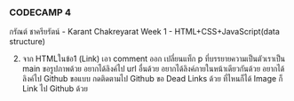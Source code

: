 ### CODECAMP 4

กรัณต์ ชาครียรัตน์ - Karant Chakreyarat
Week 1 - HTML+CSS+JavaScript(data structure)

2. จาก HTMLในข้อ1 (Link)
   เอา comment ออก
   เปลี่ยนแท็ก p ที่บรรยายความเป็นตัวเราเป็น main
   ขอรูปภาพด้วย
   อยากได้ลิงค์ไป url อื่นด้วย <a>
   อยากได้ลิงค์ภายในหน้าเดียวกันด้วย <a>
   อยากได้ลิงค์ไป Github ขอแบบ กดติดตามไป Github
   ขอ Dead Links ด้วย ที่ไหนก็ได้
   Image ก็ Link ไป Github ด้วย
